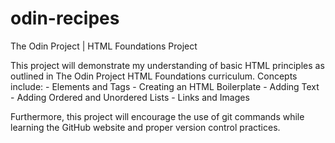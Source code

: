 # odin-recipes
The Odin Project | HTML Foundations Project

This project will demonstrate my understanding of basic HTML principles
as outlined in The Odin Project HTML Foundations curriculum. Concepts
include:
    - Elements and Tags
    - Creating an HTML Boilerplate
    - Adding Text
    - Adding Ordered and Unordered Lists
    - Links and Images

Furthermore, this project will encourage the use of git commands while
learning the GitHub website and proper version control practices.